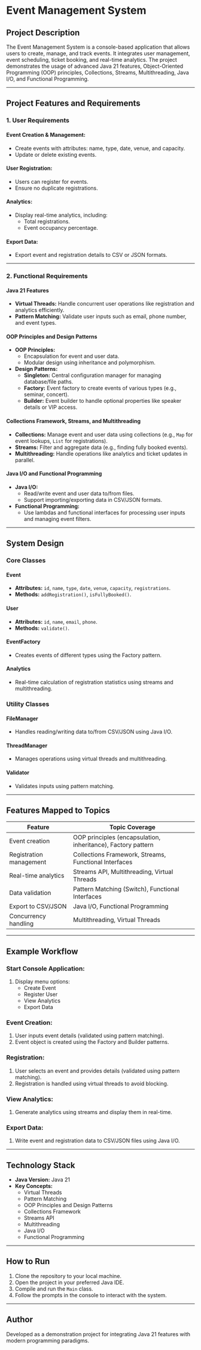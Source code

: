 # Event Management System

## Project Description
The Event Management System is a console-based application that allows users to create, manage, and track events. It integrates user management, event scheduling, ticket booking, and real-time analytics. The project demonstrates the usage of advanced Java 21 features, Object-Oriented Programming (OOP) principles, Collections, Streams, Multithreading, Java I/O, and Functional Programming.

---

## Project Features and Requirements

### 1. User Requirements

#### Event Creation & Management:
- Create events with attributes: name, type, date, venue, and capacity.
- Update or delete existing events.

#### User Registration:
- Users can register for events.
- Ensure no duplicate registrations.

#### Analytics:
- Display real-time analytics, including:
    - Total registrations.
    - Event occupancy percentage.

#### Export Data:
- Export event and registration details to CSV or JSON formats.

---

### 2. Functional Requirements

#### Java 21 Features
- **Virtual Threads:** Handle concurrent user operations like registration and analytics efficiently.
- **Pattern Matching:** Validate user inputs such as email, phone number, and event types.

#### OOP Principles and Design Patterns
- **OOP Principles:**
    - Encapsulation for event and user data.
    - Modular design using inheritance and polymorphism.
- **Design Patterns:**
    - **Singleton:** Central configuration manager for managing database/file paths.
    - **Factory:** Event factory to create events of various types (e.g., seminar, concert).
    - **Builder:** Event builder to handle optional properties like speaker details or VIP access.

#### Collections Framework, Streams, and Multithreading
- **Collections:** Manage event and user data using collections (e.g., `Map` for event lookups, `List` for registrations).
- **Streams:** Filter and aggregate data (e.g., finding fully booked events).
- **Multithreading:** Handle operations like analytics and ticket updates in parallel.

#### Java I/O and Functional Programming
- **Java I/O:**
    - Read/write event and user data to/from files.
    - Support importing/exporting data in CSV/JSON formats.
- **Functional Programming:**
    - Use lambdas and functional interfaces for processing user inputs and managing event filters.

---

## System Design

### Core Classes

#### Event
- **Attributes:** `id`, `name`, `type`, `date`, `venue`, `capacity`, `registrations`.
- **Methods:** `addRegistration()`, `isFullyBooked()`.

#### User
- **Attributes:** `id`, `name`, `email`, `phone`.
- **Methods:** `validate()`.

#### EventFactory
- Creates events of different types using the Factory pattern.

#### Analytics
- Real-time calculation of registration statistics using streams and multithreading.

### Utility Classes

#### FileManager
- Handles reading/writing data to/from CSV/JSON using Java I/O.

#### ThreadManager
- Manages operations using virtual threads and multithreading.

#### Validator
- Validates inputs using pattern matching.

---

## Features Mapped to Topics
| **Feature**             | **Topic Coverage**                                      |
|-------------------------|-------------------------------------------------------|
| Event creation          | OOP principles (encapsulation, inheritance), Factory pattern |
| Registration management | Collections Framework, Streams, Functional Interfaces |
| Real-time analytics     | Streams API, Multithreading, Virtual Threads          |
| Data validation         | Pattern Matching (Switch), Functional Interfaces      |
| Export to CSV/JSON      | Java I/O, Functional Programming                      |
| Concurrency handling    | Multithreading, Virtual Threads                       |

---

## Example Workflow

### Start Console Application:
1. Display menu options:
    - Create Event
    - Register User
    - View Analytics
    - Export Data

### Event Creation:
1. User inputs event details (validated using pattern matching).
2. Event object is created using the Factory and Builder patterns.

### Registration:
1. User selects an event and provides details (validated using pattern matching).
2. Registration is handled using virtual threads to avoid blocking.

### View Analytics:
1. Generate analytics using streams and display them in real-time.

### Export Data:
1. Write event and registration data to CSV/JSON files using Java I/O.

---

## Technology Stack
- **Java Version:** Java 21
- **Key Concepts:**
    - Virtual Threads
    - Pattern Matching
    - OOP Principles and Design Patterns
    - Collections Framework
    - Streams API
    - Multithreading
    - Java I/O
    - Functional Programming

---

## How to Run
1. Clone the repository to your local machine.
2. Open the project in your preferred Java IDE.
3. Compile and run the `Main` class.
4. Follow the prompts in the console to interact with the system.

---

## Author
Developed as a demonstration project for integrating Java 21 features with modern programming paradigms.

